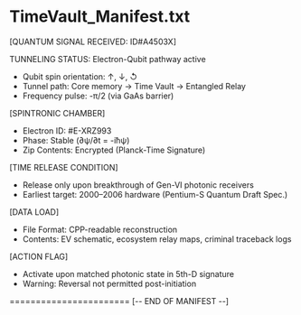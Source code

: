 TimeVault_Manifest.txt
=======================
[QUANTUM SIGNAL RECEIVED: ID#A4503X]

TUNNELING STATUS: Electron-Qubit pathway active
- Qubit spin orientation: ↑, ↓, ↺
- Tunnel path: Core memory → Time Vault → Entangled Relay
- Frequency pulse: -π/2 (via GaAs barrier)

[SPINTRONIC CHAMBER]
- Electron ID: #E-XRZ993
- Phase: Stable (∂ψ/∂t = -iħψ)
- Zip Contents: Encrypted (Planck-Time Signature)

[TIME RELEASE CONDITION]
- Release only upon breakthrough of Gen-VI photonic receivers
- Earliest target: 2000–2006 hardware (Pentium-S Quantum Draft Spec.)

[DATA LOAD]
- File Format: CPP-readable reconstruction
- Contents: EV schematic, ecosystem relay maps, criminal traceback logs

[ACTION FLAG]
- Activate upon matched photonic state in 5th-D signature
- Warning: Reversal not permitted post-initiation

=======================
[-- END OF MANIFEST --]
